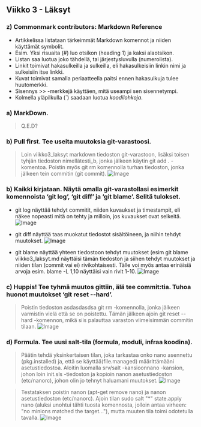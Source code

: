 ## Viikko 3 - Läksyt

### z) Commonmark contributors: Markdown Reference

* Artikkelissa listataan tärkeimmät Markdown komennot ja niiden käyttämät symbolit.
* Esim. Yksi risuaita (#) luo otsikon (heading 1) ja kaksi alaotsikon.
* Listan saa luotua joko tähdellä, tai järjestysluvulla (numerolista).
* Linkit toimivat hakasulkeilla ja sulkeilla, eli hakasulkeisiin linkin nimi ja sulkeisiin itse linkki.
* Kuvat toimivat samalla periaatteella paitsi ennen hakasulkuja tulee huutomerkki.
* Sisennys >> -merkkejä käyttäen, mitä useampi sen sisennetympi.
* Kolmella yläpilkulla (`) saadaan luotua *koodilohkoja*.

### a)  MarkDown.

> Q.E.D?

### b) Pull first. Tee useita muutoksia git-varastoosi.

>  Loin viikko3_laksyt markdown tiedoston git-varastoon, lisäksi toisen tyhjän tiedoston nimellätesti_b, jonka jälkeen käytin git add . -komentoa. Poistin myös git rm komennolla turhan tiedoston, jonka jälkeen tein commitin (git commit).
![Image](https://i.imgur.com/wWIH3h5.png)

### b) Kaikki kirjataan. Näytä omalla git-varastollasi esimerkit komennoista ‘git log’, ‘git diff’ ja ‘git blame’. Selitä tulokset.
* git log näyttää tehdyt commitit, niiden kuvaukset ja timestampit, eli näkee nopeasti mitä on tehty ja milloin, jos kuvaukset ovat selkeitä.
![Image](https://i.imgur.com/sedOyPj.png)

* git diff näyttää taas muokatut tiedostot sisältöineen, ja niihin tehdyt muutokset.
![Image](https://i.imgur.com/a/XJBYnAG.png)
* git blame näyttää yhteen tiedostoon tehdyt muutokset (esim git blame viikko3_laksyt.md näyttäisi tämän tiedoston ja siihen tehdyt muutokset ja niiden tilan (commit vai ei) rivikohtaisesti. Tälle voi myös antaa erinäisiä arvoja esim. blame -L 1,10 näyttäisi vain rivit 1-10.
![Image](https://i.imgur.com/84snvxg.png)
 
### c) Huppis! Tee tyhmä muutos gittiin, älä tee commit:tia. Tuhoa huonot muutokset ‘git reset --hard’.

> Poistin tiedoston asdasdasdsa git rm -komennolla, jonka jälkeen varmistin vielä että se on poistettu. Tämän jälkeen ajoin git reset --hard -komennon, mikä siis palauttaa varaston viimeisimmän commitin tilaan.
![Image](https://i.imgur.com/UxYAUW0.png) 

### d) Formula. Tee uusi salt-tila (formula, moduli, infraa koodina).

> Päätin tehdä yksinkertaisen tilan, joka tarkastaa onko nano asennettu (pkg.installed) ja, että se käyttää(file.managed) määrittämääni asetustiedostoa. Aloitin luomalla srv/salt -kansioonnano -kansion, johon loin init.sls -tiedoston ja kopioin nanon asetustiedoston (etc/nanorc), johon olin jo tehnyt haluamani muutokset.
![Image](https://i.imgur.com/husBWZk.png)

> Testataksen poistin nanon (apt-get remove nano) ja nanon asetustiedoston (etc/nanorc). Ajoin tilan sudo salt "*" state.apply nano (aluksi unohtui tähti tuosta komennosta, jolloin antaa virheen: "no minions matched the target..."), mutta muuten tila toimi odotetulla tavalla.
![Image](https://i.imgur.com/TFiaHgO.png)
